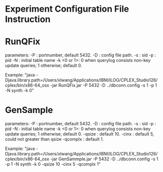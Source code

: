 # Experiment Configuration File Instruction
# RunQFix
parameters:
-P <portnumber>: portnumber, default 5432.
-D <database config file path>: config file path.
-s <sid>: sid
-p <pid>: pid
-N <TNAME>: initial table name
-k <0 or 1>: 0 when querylog consists non-key update queries; 1 otherwise; default 0. 

Example:
"java -Djava.library.path=/Users/xlwang/Applications/IBM/ILOG/CPLEX_Studio126/cplex/bin/x86-64_osx -jar RunQFix.jar -P 5432 -D ../dbconn.config -s 1 -p 1 -N synth -k 0"


# GenSample
parameters:
-P <portnumber>: portnumber, default 5432.
-D <database config file path>: config file path.
-s <sid>: sid
-p <pid>: pid
-N <TNAME>: initial table name
-k <0 or 1>: 0 when querylog consists non-key update queries; 1 otherwise; default 0. 
-qsize <query log size>: default 10.
-cinx <corrupt query index>: default 5, could not greater than qsize
-qcomplx <where clause cardinality>: default 1.

Example:
"java -Djava.library.path=/Users/xlwang/Applications/IBM/ILOG/CPLEX_Studio126/cplex/bin/x86-64_osx -jar GenSammple.jar -P 5432 -D ../dbconn.config -s 1 -p 1 -N synth -k 0 -qsize 10 -cinx 5 -qcomplx 1"